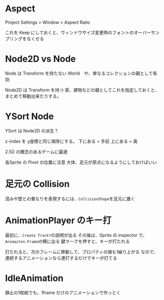# Aspect

Project Settings > Window > Aspect Ratio

これを Keep にしておくと、ウィンドウサイズ変更時のフォントのオーバーサンプリングをなくせる


# Node2D vs Node

Node は Transform を持たない
World　や、単なるコレクションの親として有効

Node2D は Transform を持つ
家、建物などの親としてこれを指定しておくと、まとめて移動出来たりする。

# YSort Node
YSort は Node2D の派生？

z-index を y座標と同じ順序にする。
下にある = 手前
上にある = 奥

2.5D の概念のあるゲームに最適

各Sprite の Pivot の位置に注意
大体、足元が原点になるようにしておけばいい

# 足元の Collision

茂みや壁との重なりを表現するには、`CollisionShape`を足元に置く


# AnimationPlayer のキー打

最初に、`Create Track?`の説明が出る
その後は、Sprite の inspector で、`Animaiton.Frame`の横に出る
鍵マークを押すと、キーが打たれる

打たれると、次のフレームに移動して、プロパティの値も1繰り上がる
なので、連続するアニメーションなら連打するだけでキーが打てる


# IdleAnimation

静止の1枚絵でも、1frame だけのアニメーションで作っとく
